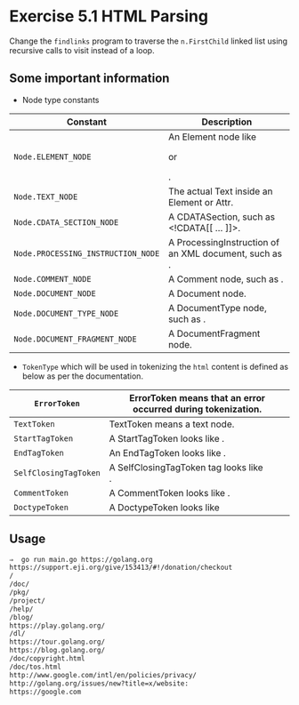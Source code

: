 # Exercise 5.1 HTML Parsing

Change the `findlinks` program to traverse the `n.FirstChild` linked list using recursive calls to visit instead of a loop.

## Some important information

- Node type constants

| Constant                           | Description                                                                |
|------------------------------------|----------------------------------------------------------------------------|
| `Node.ELEMENT_NODE`                | An Element node like <p> or <div>.                                         |
| `Node.TEXT_NODE`                   | The actual Text inside an Element or Attr.                                 |
| `Node.CDATA_SECTION_NODE`          | A CDATASection, such as <!CDATA[[ … ]]>.                                   |
| `Node.PROCESSING_INSTRUCTION_NODE` | A ProcessingInstruction of an XML document, such as <?xml-stylesheet … ?>. |
| `Node.COMMENT_NODE`                | A Comment node, such as <!-- … -->.                                        |
| `Node.DOCUMENT_NODE`               | A Document node.                                                           |
| `Node.DOCUMENT_TYPE_NODE`          | A DocumentType node, such as <!DOCTYPE html>.                              |
| `Node.DOCUMENT_FRAGMENT_NODE`      | A DocumentFragment node.                                                   |

- `TokenType` which will be used in tokenizing the `html` content is defined as below as per the documentation.

| `ErrorToken`          | ErrorToken means that an error occurred during tokenization. |
|-----------------------|--------------------------------------------------------------|
| `TextToken`           | TextToken means a text node.                                 |
| `StartTagToken`       | A StartTagToken looks like <a>.                              |
| `EndTagToken`         | An EndTagToken looks like </a>.                              |
| `SelfClosingTagToken` | A SelfClosingTagToken tag looks like <br/>.                  |
| `CommentToken`        | A CommentToken looks like <!--x-->.                          |
| `DoctypeToken`        | A DoctypeToken looks like <!DOCTYPE x>                       |

## Usage

```bash
⇒  go run main.go https://golang.org
https://support.eji.org/give/153413/#!/donation/checkout
/
/doc/
/pkg/
/project/
/help/
/blog/
https://play.golang.org/
/dl/
https://tour.golang.org/
https://blog.golang.org/
/doc/copyright.html
/doc/tos.html
http://www.google.com/intl/en/policies/privacy/
http://golang.org/issues/new?title=x/website:
https://google.com
```
